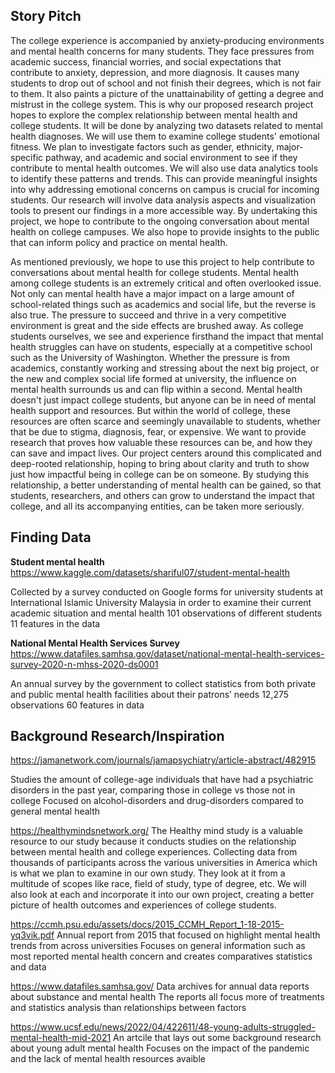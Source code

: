 ## Story Pitch

The college experience is accompanied by anxiety-producing environments and mental health concerns for many students. They face pressures from academic success, financial worries, and social expectations that contribute to anxiety, depression, and more diagnosis. It causes many students to drop out of school and not finish their degrees, which is not fair to them. It also paints a picture of the unattainability of getting a degree and mistrust in the college system. This is why our proposed research project hopes to explore the complex relationship between mental health and college students. It will be done by analyzing two datasets related to mental health diagnoses. We will use them to examine college students' emotional fitness. We plan to investigate factors such as gender, ethnicity, major-specific pathway, and academic and social environment to see if they contribute to mental health outcomes. We will also use data analytics tools to identify these patterns and trends. This can provide meaningful insights into why addressing emotional concerns on campus is crucial for incoming students. Our research will involve data analysis aspects and visualization tools to present our findings in a more accessible way. By undertaking this project, we hope to contribute to the ongoing conversation about mental health on college campuses. We also hope to provide insights to the public that can inform policy and practice on mental health.


As mentioned previously, we hope to use this project to help contribute to conversations about mental health for college students. Mental health among college students is an extremely critical and often overlooked issue. Not only can mental health have a major impact on a large amount of school-related things such as academics and social life, but the reverse is also true. The pressure to succeed and thrive in a very competitive environment is great and the side effects are brushed away. As college students ourselves, we see and experience firsthand the impact that mental health struggles can have on students, especially at a competitive school such as the University of Washington. Whether the pressure is from academics, constantly working and stressing about the next big project, or the new and complex social life formed at university, the influence on mental health surrounds us and can flip within a second. Mental health doesn't just impact college students, but anyone can be in need of mental health support and resources. But within the world of college, these resources are often scarce and seemingly unavailable to students, whether that be due to stigma, diagnosis, fear, or expensive. We want to provide research that proves how valuable these resources can be, and how they can save and impact lives. Our project centers around this complicated and deep-rooted relationship, hoping to bring about clarity and truth to show just how impactful being in college can be on someone. By studying this relationship, a better understanding of mental health can be gained, so that students, researchers, and others can grow to understand the impact that college, and all its accompanying entities, can be taken more seriously.


## Finding Data
**Student mental health**
https://www.kaggle.com/datasets/shariful07/student-mental-health

Collected by a survey conducted on Google forms for university students at International Islamic University Malaysia in order to examine their current academic situation and mental health
101 observations of different students 
11 features in the data

**National Mental Health Services Survey**
https://www.datafiles.samhsa.gov/dataset/national-mental-health-services-survey-2020-n-mhss-2020-ds0001 

An annual survey by the government to collect statistics from both private and public mental health facilities about their patrons’ needs
12,275 observations 
60 features in data


## Background Research/Inspiration
https://jamanetwork.com/journals/jamapsychiatry/article-abstract/482915

Studies the amount of college-age individuals that have had a psychiatric disorders in the past year, comparing those in college vs those not in college
Focused on alcohol-disorders and drug-disorders compared to general mental health

https://healthymindsnetwork.org/
The Healthy mind study is a valuable resource to our study because it conducts studies on the relationship between mental health and college experiences. Collecting data from thousands of participants across the various universities in America which is what we plan to examine in our own study.
They look at it from a multitude of scopes like race, field of study, type of degree, etc. We will also look at each and incorporate it into our own project, creating a better picture of health outcomes and experiences of college students.

https://ccmh.psu.edu/assets/docs/2015_CCMH_Report_1-18-2015-yq3vik.pdf 
Annual report from 2015 that focused on highlight mental health trends from across universities
Focuses on general information such as most reported mental health concern and creates comparatives statistics and data

https://www.datafiles.samhsa.gov/ 
Data archives for annual data reports about substance and mental health 
The reports all focus more of treatments and statistics analysis than relationships between factors

https://www.ucsf.edu/news/2022/04/422611/48-young-adults-struggled-mental-health-mid-2021
An artcile that lays out some background research about young adult mental health
Focuses on the impact of the pandemic and the lack of mental health resources avaible
